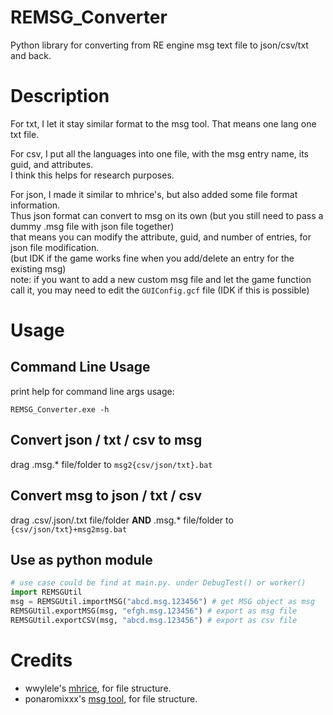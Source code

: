 # REMSG_Converter
 
 Python library for converting from RE engine msg text file to json/csv/txt and back.
 
# Description
 For txt, I let it stay similar format to the msg tool. That means one lang one txt file.
 
 For csv, I put all the languages into one file, with the msg entry name, its guid, and attributes.  
 I think this helps for research purposes.
 
 For json, I made it similar to mhrice's, but also added some file format information.  
 Thus json format can convert to msg on its own (but you still need to pass a dummy .msg file with json file together)  
 that means you can modify the attribute, guid, and number of entries, for json file modification.  
 (but IDK if the game works fine when you add/delete an entry for the existing msg)  
 note: if you want to add a new custom msg file and let the game function call it, you may need to edit the `GUIConfig.gcf` file (IDK if this is possible)  
 
# Usage
## Command Line Usage
print help for command line args usage:

```REMSG_Converter.exe -h```

## Convert json / txt / csv to msg
drag .msg.* file/folder to `msg2{csv/json/txt}.bat`

## Convert msg to json / txt / csv
drag .csv/.json/.txt file/folder **AND** .msg.* file/folder to `{csv/json/txt}+msg2msg.bat`

## Use as python module
```py
# use case could be find at main.py. under DebugTest() or worker()
import REMSGUtil
msg = REMSGUtil.importMSG("abcd.msg.123456") # get MSG object as msg
REMSGUtil.exportMSG(msg, "efgh.msg.123456") # export as msg file
REMSGUtil.exportCSV(msg, "abcd.msg.123456") # export as csv file
```
# Credits
* wwylele's [mhrice](https://github.com/wwylele/mhrice), for file structure.
* ponaromixxx's [msg tool](https://zenhax.com/viewtopic.php?f=12&t=13337), for file structure.
